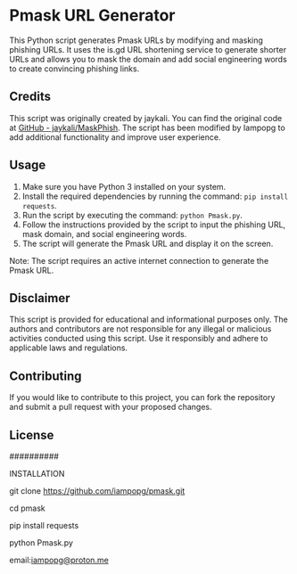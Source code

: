 # Pmask URL Generator

This Python script generates Pmask URLs by modifying and masking phishing URLs. It uses the is.gd URL shortening service to generate shorter URLs and allows you to mask the domain and add social engineering words to create convincing phishing links.

## Credits

This script was originally created by jaykali. You can find the original code at [GitHub - jaykali/MaskPhish](https://github.com/jaykali/MaskPhish). The script has been modified by Iampopg to add additional functionality and improve user experience.

## Usage

1. Make sure you have Python 3 installed on your system.
2. Install the required dependencies by running the command: `pip install requests`.
3. Run the script by executing the command: `python Pmask.py`.
4. Follow the instructions provided by the script to input the phishing URL, mask domain, and social engineering words.
5. The script will generate the Pmask URL and display it on the screen.

Note: The script requires an active internet connection to generate the Pmask URL.

## Disclaimer

This script is provided for educational and informational purposes only. The authors and contributors are not responsible for any illegal or malicious activities conducted using this script. Use it responsibly and adhere to applicable laws and regulations.

## Contributing

If you would like to contribute to this project, you can fork the repository and submit a pull request with your proposed changes.

## License

##########


INSTALLATION

git clone https://github.com/iampopg/pmask.git

cd pmask

pip install requests

python Pmask.py




email:iampopg@proton.me
